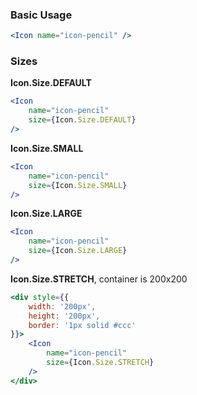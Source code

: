 ### Basic Usage

```jsx harmony
<Icon name="icon-pencil" />
```

### Sizes

**Icon.Size.DEFAULT**
```jsx harmony
<Icon 
    name="icon-pencil"
    size={Icon.Size.DEFAULT} 
/>
```

**Icon.Size.SMALL**
```jsx harmony
<Icon 
    name="icon-pencil"
    size={Icon.Size.SMALL} 
/>
```

**Icon.Size.LARGE**
```jsx harmony
<Icon 
    name="icon-pencil"
    size={Icon.Size.LARGE} 
/>
```

**Icon.Size.STRETCH**, container is 200x200
```jsx harmony
<div style={{
    width: '200px', 
    height: '200px', 
    border: '1px solid #ccc'
}}>
    <Icon 
        name="icon-pencil"
        size={Icon.Size.STRETCH} 
    />
</div>
```
